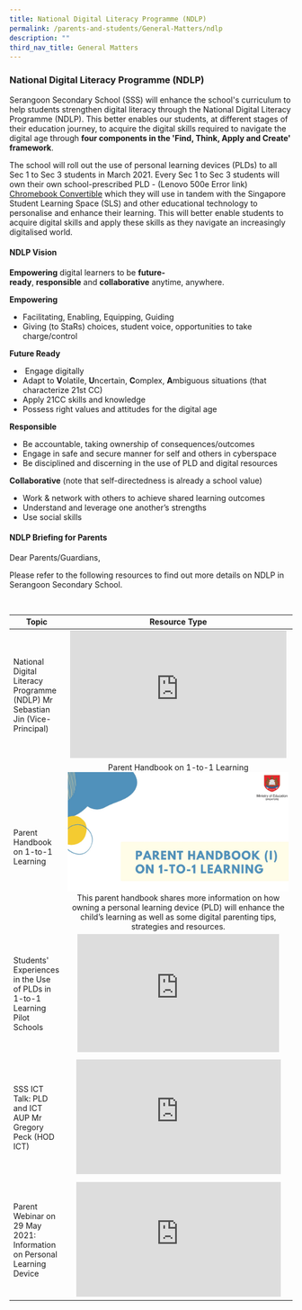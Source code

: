 ```yaml
---
title: National Digital Literacy Programme (NDLP)
permalink: /parents-and-students/General-Matters/ndlp
description: ""
third_nav_title: General Matters
---
```

### National Digital Literacy Programme (NDLP)
Serangoon Secondary School (SSS) will enhance the school's curriculum to help students strengthen digital literacy through the National Digital Literacy Programme (NDLP). This better enables our students, at different stages of their education journey, to acquire the digital skills required to navigate the digital age through **four components in the 'Find, Think, Apply and Create' framework**.

The school will roll out the use of personal learning devices (PLDs) to all Sec 1 to Sec 3 students in March 2021. Every Sec 1 to Sec 3 students will own their own school-prescribed PLD - (Lenovo 500e Error link) [Chromebook Convertible](https://www.youtube.com/watch?v=dRABMYgoQY0) which they will use in tandem with the Singapore Student Learning Space (SLS) and other educational technology to personalise and enhance their learning. This will better enable students to acquire digital skills and apply these skills as they navigate an increasingly digitalised world.

#### NDLP Vision
**Empowering** digital learners to be **future-ready**, **responsible** and **collaborative** anytime, anywhere.

  

**Empowering**

*   Facilitating, Enabling, Equipping, Guiding
*   Giving (to StaRs) choices, student voice, opportunities to take charge/control

**Future Ready**

*    Engage digitally
*   Adapt to **V**olatile, **U**ncertain, **C**omplex, **A**mbiguous situations (that characterize 21st CC)
*   Apply 21CC skills and knowledge
*   Possess right values and attitudes for the digital age

**Responsible**

*   Be accountable, taking ownership of consequences/outcomes
*   Engage in safe and secure manner for self and others in cyberspace
*   Be disciplined and discerning in the use of PLD and digital resources

**Collaborative** (note that self-directedness is already a school value)

*   Work & network with others to achieve shared learning outcomes
*   Understand and leverage one another’s strengths
*   Use social skills

#### NDLP Briefing for Parents 
Dear Parents/Guardians,  
  
Please refer to the following resources to find out more details on NDLP in Serangoon Secondary School.

<br>

| Topic                                                                        |                                                                                                                                   Resource Type                                                                                                                                   |
|------------------------------------------------------------------------------|:---------------------------------------------------------------------------------------------------------------------------------------------------------------------------------------------------------------------------------------------------------------------------------:|
| National Digital Literacy Programme (NDLP) Mr Sebastian Jin (Vice-Principal) |                 <iframe width="385" height="227" src="https://www.youtube.com/embed/oguX5EWNIno" title="NDLP briefing" frameborder="0" allow="accelerometer; autoplay; clipboard-write; encrypted-media; gyroscope; picture-in-picture" allowfullscreen></iframe>                 |
| Parent Handbook on 1-to-1 Learning                                           |  Parent Handbook on 1-to-1 Learning  ![](/images/ndlpbriefing%20pic.jpg)  This parent handbook shares more information on how owning a personal learning device (PLD) will enhance the child’s learning as well as some digital parenting tips, strategies and resources.         |
| Students' Experiences in the Use of PLDs  in 1-to-1 Learning Pilot Schools   | <iframe width="359" height="210" src="https://www.youtube.com/embed/atVkNBXMVnY" title="Digital Literacy – Students’ Voxpop" frameborder="0" allow="accelerometer; autoplay; clipboard-write; encrypted-media; gyroscope; picture-in-picture" allowfullscreen></iframe>           |
|                                                                              |                                                                                                                                                                                                                                                                                   |
| SSS ICT Talk: PLD and ICT AUP  Mr Gregory Peck (HOD ICT)                     | <iframe width="364" height="204" src="https://www.youtube.com/embed/MOhvczpG0VM" title="SSS ICT Talk" frameborder="0" allow="accelerometer; autoplay; clipboard-write; encrypted-media; gyroscope; picture-in-picture" allowfullscreen></iframe>                                  |
|                                                                              |                                                                                                                                                                                                                                                                                   |
| Parent Webinar on 29 May 2021: Information on Personal Learning Device       |  <iframe width="364" height="204" src="https://www.youtube.com/embed/W_Ni0t4tdDc" title="NDLP Information on Personal Learning Device" frameborder="0" allow="accelerometer; autoplay; clipboard-write; encrypted-media; gyroscope; picture-in-picture" allowfullscreen></iframe> |